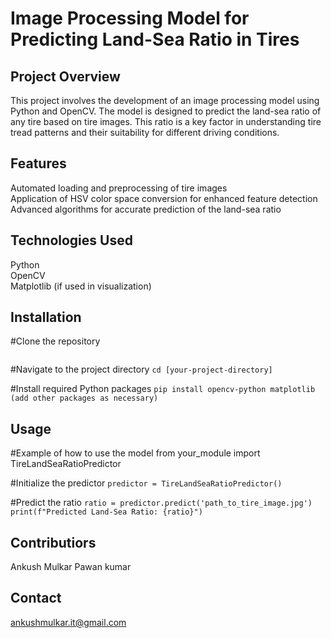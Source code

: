 # Image Processing Model for Predicting Land-Sea Ratio in Tires

## Project Overview
This project involves the development of an image processing model using Python and OpenCV. The model is designed to predict the land-sea ratio of any tire based on tire images. This ratio is a key factor in understanding tire tread patterns and their suitability for different driving conditions.

## Features
Automated loading and preprocessing of tire images <br>
Application of HSV color space conversion for enhanced feature detection <br>
Advanced algorithms for accurate prediction of the land-sea ratio

## Technologies Used
Python <br>
OpenCV <br>
Matplotlib (if used in visualization) 

## Installation
 #Clone the repository
```git clone [your-repository-url]
```

#Navigate to the project directory
```cd [your-project-directory]```

#Install required Python packages
```pip install opencv-python matplotlib (add other packages as necessary)```
## Usage
#Example of how to use the model
from your_module import TireLandSeaRatioPredictor

 #Initialize the predictor
```predictor = TireLandSeaRatioPredictor()```

#Predict the ratio
```ratio = predictor.predict('path_to_tire_image.jpg')```
```print(f"Predicted Land-Sea Ratio: {ratio}")```

## Contributiors
Ankush Mulkar
Pawan kumar

## Contact
ankushmulkar.it@gmail.com
